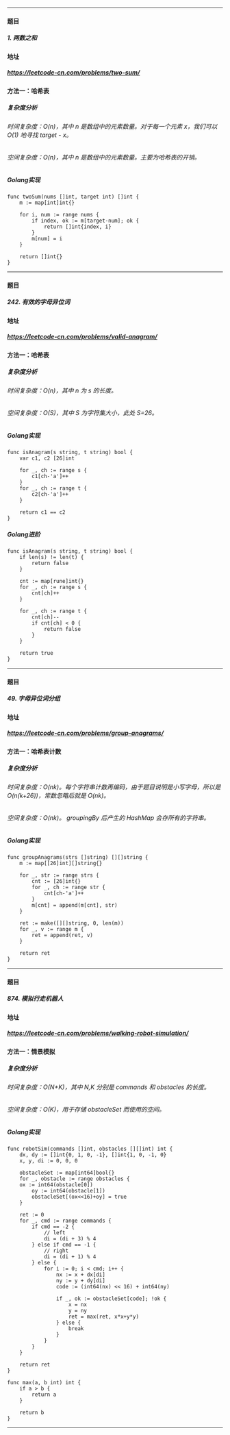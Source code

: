 ***
#### 题目
##### 1. 两数之和
#### 地址
##### https://leetcode-cn.com/problems/two-sum/
#### 方法一：哈希表
##### 复杂度分析
###### 时间复杂度：O(n)，其中 n 是数组中的元素数量。对于每一个元素 x，我们可以 O(1) 地寻找 target - x。
###### 空间复杂度：O(n)，其中 n 是数组中的元素数量。主要为哈希表的开销。
##### Golang实现
    func twoSum(nums []int, target int) []int {
        m := map[int]int{}
    
        for i, num := range nums {
            if index, ok := m[target-num]; ok {
                return []int{index, i}
            }
            m[num] = i
        }
    
        return []int{}
    }
***
#### 题目
##### 242. 有效的字母异位词
#### 地址
##### https://leetcode-cn.com/problems/valid-anagram/
#### 方法一：哈希表
##### 复杂度分析
###### 时间复杂度：O(n)，其中 n 为 s 的长度。
###### 空间复杂度：O(S)，其中 S 为字符集大小，此处 S=26。
##### Golang实现
    func isAnagram(s string, t string) bool {
        var c1, c2 [26]int
    
        for _, ch := range s {
            c1[ch-'a']++
        }
        for _, ch := range t {
            c2[ch-'a']++
        }
    
        return c1 == c2
    }
##### Golang进阶
    func isAnagram(s string, t string) bool {
        if len(s) != len(t) {
            return false
        }
    
        cnt := map[rune]int{}
        for _, ch := range s {
            cnt[ch]++
        }
    
        for _, ch := range t {
            cnt[ch]--
            if cnt[ch] < 0 {
                return false
            }
        }
        
        return true
    }
***
#### 题目
##### 49. 字母异位词分组
#### 地址
##### https://leetcode-cn.com/problems/group-anagrams/
#### 方法一：哈希表计数
##### 复杂度分析
###### 时间复杂度：O(nk)。每个字符串计数再编码，由于题目说明是小写字母，所以是 O(n(k+26))，常数忽略后就是 O(nk)。
###### 空间复杂度：O(nk)。 groupingBy 后产生的 HashMap 会存所有的字符串。
##### Golang实现
    func groupAnagrams(strs []string) [][]string {
        m := map[[26]int][]string{}
        
        for _, str := range strs {
            cnt := [26]int{}
            for _, ch := range str {
                cnt[ch-'a']++
            }
            m[cnt] = append(m[cnt], str)
        }
    
        ret := make([][]string, 0, len(m))
        for _, v := range m {
            ret = append(ret, v)
        }
    
        return ret
    }
***
#### 题目
##### 874. 模拟行走机器人
#### 地址
##### https://leetcode-cn.com/problems/walking-robot-simulation/
#### 方法一：情景模拟
##### 复杂度分析
###### 时间复杂度：O(N+K)，其中 N,K 分别是 commands 和 obstacles 的长度。
###### 空间复杂度：O(K)，用于存储 obstacleSet 而使用的空间。
##### Golang实现
    func robotSim(commands []int, obstacles [][]int) int {
        dx, dy := []int{0, 1, 0, -1}, []int{1, 0, -1, 0}
        x, y, di := 0, 0, 0
    
        obstacleSet := map[int64]bool{}
        for _, obstacle := range obstacles {
        ox := int64(obstacle[0])
            oy := int64(obstacle[1])
            obstacleSet[(ox<<16)+oy] = true
        }
    
        ret := 0
        for _, cmd := range commands {
            if cmd == -2 {
                // left
                di = (di + 3) % 4
            } else if cmd == -1 {
                // right
                di = (di + 1) % 4
            } else {
                for i := 0; i < cmd; i++ {
                    nx := x + dx[di]
                    ny := y + dy[di]
                    code := (int64(nx) << 16) + int64(ny)
    
                    if _, ok := obstacleSet[code]; !ok {
                        x = nx
                        y = ny
                        ret = max(ret, x*x+y*y)
                    } else {
                        break
                    }
                }
            }
        }
    
        return ret
    }
    
    func max(a, b int) int {
        if a > b {
            return a
        }
    
        return b
    }
***
